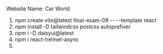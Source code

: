 Website Name:
Car World

<!-- installed npm packages -->
1. npm create vite@latest final-exam-09 -- --template react
2. npm install -D tailwindcss postcss autoprefixer
3. npm i -D daisyui@latest
4. npm i react-helmet-async
5. 